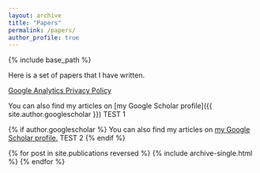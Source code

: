 ```yaml
---
layout: archive
title: "Papers"
permalink: /papers/
author_profile: true
---
```


{% include base_path %}

Here is a set of papers that I have written.

[Google Analytics Privacy Policy](http://www.google.com/analytics/learn/privacy.html)

You can also find my articles on [my Google Scholar profile]({{ site.author.googlescholar }})
TEST 1

{% if author.googlescholar %}
  You can also find my articles on <u><a href="{{site.author.googlescholar}}">my Google Scholar profile</a>.</u> TEST 2
{% endif %}


{% for post in site.publications reversed %}
  {% include archive-single.html %}
{% endfor %}
